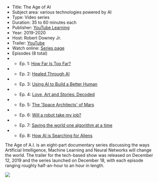 * Title: The Age of AI
* Subject area: various technologies powered by AI
* Type: Video series
* Duration: 35 to 60 minutes each
* Publisher: [YouTube Learning](https://www.youtube.com/channel/UCqVDpXKLmKeBU_yyt_QkItQ)
* Year: 2019-2020
* Host: Robert Downey Jr.
* Trailer: [YouTube](https://www.youtube.com/watch?v=5IvQ3fYKnfM&list=PLjq6DwYksrzz_fsWIpPcf6V7p2RNAneKc&index=9)
* Watch online: [Series page](https://www.youtube.com/playlist?list=PLjq6DwYksrzz_fsWIpPcf6V7p2RNAneKc)
* Episodes (8 total)
* * Ep. 1: [How Far Is Too Far?](https://www.youtube.com/watch?v=lIvrIKaNCRE&list=PLjq6DwYksrzz_fsWIpPcf6V7p2RNAneKc&index=1)
* * Ep. 2: [Healed Through AI](https://www.youtube.com/watch?v=lIvrIKaNCRE&list=PLjq6DwYksrzz_fsWIpPcf6V7p2RNAneKc&index=2)
* * Ep. 3: [Using AI to Build a Better Human](https://www.youtube.com/watch?v=lIvrIKaNCRE&list=PLjq6DwYksrzz_fsWIpPcf6V7p2RNAneKc&index=3)
* * Ep. 4: [Love, Art and Stories: Decoded](https://www.youtube.com/watch?v=lIvrIKaNCRE&list=PLjq6DwYksrzz_fsWIpPcf6V7p2RNAneKc&index=4)
* * Ep. 5: [The 'Space Architects' of Mars](https://www.youtube.com/watch?v=lIvrIKaNCRE&list=PLjq6DwYksrzz_fsWIpPcf6V7p2RNAneKc&index=5)
* * Ep. 6: [Will a robot take my job?](https://www.youtube.com/watch?v=f2aocKWrPG8&list=PLjq6DwYksrzz_fsWIpPcf6V7p2RNAneKc&index=6)
* * Ep. 7: [Saving the world one algorithm at a time](https://www.youtube.com/watch?v=0wy4u34fii4&list=PLjq6DwYksrzz_fsWIpPcf6V7p2RNAneKc&index=7)
* * Ep. 8: [How AI is Searching for Aliens](https://www.youtube.com/watch?v=VwtC_4t2g5M&list=PLjq6DwYksrzz_fsWIpPcf6V7p2RNAneKc&index=8)

The Age of A.I. is an eight-part documentary series discussing the ways Artificial Intelligence, Machine Learning and Neural Networks will change the world. The trailer for the tech-based show was released on December 12, 2019 and the series launched on December 18, with each episode ranging roughly half-an-hour to an hour in length.


![](https://github.com/touretzkyds/ai4k12/raw/master/images/YouTube-Age-of-AI.jpg)